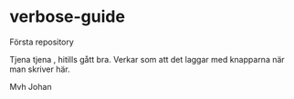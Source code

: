 # verbose-guide
Första repository

Tjena tjena , hitills gått bra.
Verkar som att det laggar med knapparna när man skriver här.

Mvh
Johan
